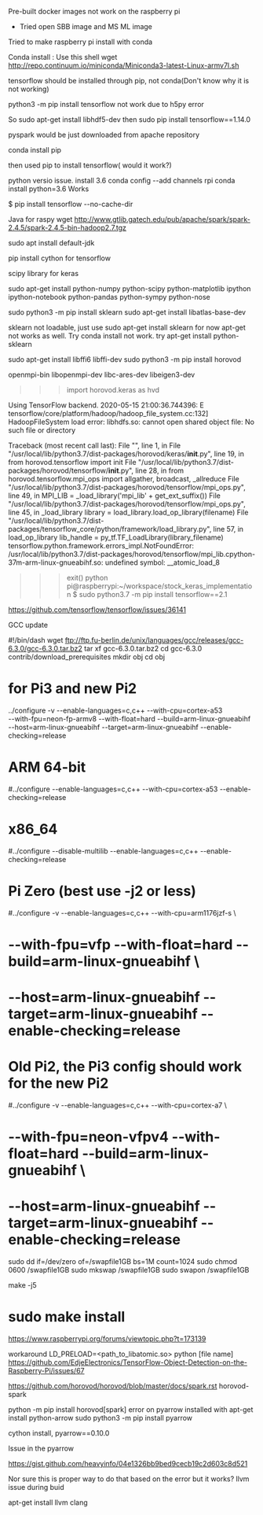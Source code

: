 Pre-built docker images not work on the raspberry pi
  - Tried open SBB image and MS ML image

Tried to make raspberry pi install with conda

Conda install : Use this shell wget http://repo.continuum.io/miniconda/Miniconda3-latest-Linux-armv7l.sh

tensorflow should be installed through pip, not conda(Don't know why it is not working)

python3 -m pip install tensorflow not work due to h5py error

So sudo apt-get install libhdf5-dev then sudo pip install tensorflow==1.14.0

pyspark would be just downloaded from apache repository

conda install pip

then used pip to install tensorflow( would it work?)

python versio issue. install 3.6
conda config --add channels rpi
conda install python=3.6
Works


$ pip install tensorflow --no-cache-dir


Java for raspy
wget http://www.gtlib.gatech.edu/pub/apache/spark/spark-2.4.5/spark-2.4.5-bin-hadoop2.7.tgz


sudo apt install default-jdk

 pip install cython for tensorflow
 
 
 scipy library for keras
 
 sudo apt-get install python-numpy python-scipy python-matplotlib ipython ipython-notebook python-pandas python-sympy python-nose
 
sudo python3 -m pip install sklearn
sudo apt-get install libatlas-base-dev

sklearn not loadable, just use sudo apt-get install sklearn for now
apt-get not works as well. Try conda install
not work.
try apt-get install python-sklearn

sudo apt-get install libffi6 libffi-dev
sudo python3 -m pip install horovod

openmpi-bin libopenmpi-dev libc-ares-dev libeigen3-dev


>>> import horovod.keras as hvd

Using TensorFlow backend.
2020-05-15 21:00:36.744396: E tensorflow/core/platform/hadoop/hadoop_file_system.cc:132] HadoopFileSystem load error: libhdfs.so: cannot open shared object file: No such file or directory

Traceback (most recent call last):
  File "<stdin>", line 1, in <module>
  File "/usr/local/lib/python3.7/dist-packages/horovod/keras/__init__.py", line 19, in <module>
    from horovod.tensorflow import init
  File "/usr/local/lib/python3.7/dist-packages/horovod/tensorflow/__init__.py", line 28, in <module>
    from horovod.tensorflow.mpi_ops import allgather, broadcast, _allreduce
  File "/usr/local/lib/python3.7/dist-packages/horovod/tensorflow/mpi_ops.py", line 49, in <module>
    MPI_LIB = _load_library('mpi_lib' + get_ext_suffix())
  File "/usr/local/lib/python3.7/dist-packages/horovod/tensorflow/mpi_ops.py", line 45, in _load_library
    library = load_library.load_op_library(filename)
  File "/usr/local/lib/python3.7/dist-packages/tensorflow_core/python/framework/load_library.py", line 57, in load_op_library
    lib_handle = py_tf.TF_LoadLibrary(library_filename)
tensorflow.python.framework.errors_impl.NotFoundError: /usr/local/lib/python3.7/dist-packages/horovod/tensorflow/mpi_lib.cpython-37m-arm-linux-gnueabihf.so: undefined symbol: __atomic_load_8
>>>
>>>
>>> exit()
python pi@raspberrypi:~/workspace/stock_keras_implementation $ sudo python3.7 -m pip install tensorflow==2.1

https://github.com/tensorflow/tensorflow/issues/36141

GCC update

#!/bin/dash
wget ftp://ftp.fu-berlin.de/unix/languages/gcc/releases/gcc-6.3.0/gcc-6.3.0.tar.bz2
tar xf gcc-6.3.0.tar.bz2
cd gcc-6.3.0
contrib/download_prerequisites
mkdir obj
cd obj

# for Pi3 and new Pi2
../configure -v --enable-languages=c,c++ --with-cpu=cortex-a53 \
  --with-fpu=neon-fp-armv8 --with-float=hard --build=arm-linux-gnueabihf \
  --host=arm-linux-gnueabihf --target=arm-linux-gnueabihf --enable-checking=release

# ARM 64-bit 
#../configure --enable-languages=c,c++ --with-cpu=cortex-a53 --enable-checking=release

# x86_64 
#../configure --disable-multilib --enable-languages=c,c++ --enable-checking=release

# Pi Zero (best use -j2 or less)
#../configure -v --enable-languages=c,c++ --with-cpu=arm1176jzf-s \
#  --with-fpu=vfp --with-float=hard --build=arm-linux-gnueabihf \
#  --host=arm-linux-gnueabihf --target=arm-linux-gnueabihf --enable-checking=release

# Old Pi2, the Pi3 config should work for the new Pi2  
#../configure -v --enable-languages=c,c++ --with-cpu=cortex-a7 \
#  --with-fpu=neon-vfpv4 --with-float=hard --build=arm-linux-gnueabihf \
#  --host=arm-linux-gnueabihf --target=arm-linux-gnueabihf --enable-checking=release

sudo dd if=/dev/zero of=/swapfile1GB bs=1M count=1024
sudo chmod 0600 /swapfile1GB
sudo mkswap /swapfile1GB
sudo swapon /swapfile1GB

make -j5

# sudo make install

https://www.raspberrypi.org/forums/viewtopic.php?t=173139

workaround
LD_PRELOAD=<path_to_libatomic.so> python [file name]
https://github.com/EdjeElectronics/TensorFlow-Object-Detection-on-the-Raspberry-Pi/issues/67

https://github.com/horovod/horovod/blob/master/docs/spark.rst
horovod-spark

python -m pip install horovod[spark]
error on pyarrow
installed with apt-get install python-arrow
sudo python3 -m pip install pyarrow

cython install, pyarrow==0.10.0

Issue in the pyarrow

https://gist.github.com/heavyinfo/04e1326bb9bed9cecb19c2d603c8d521

Nor sure this is proper way to do that based on the error but it works?
llvm issue during buid

apt-get install llvm clang
